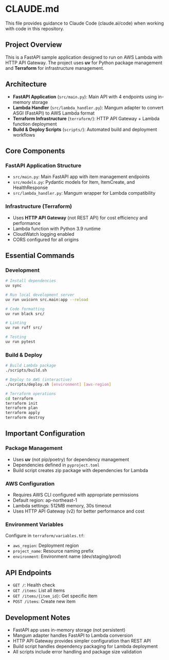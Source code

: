 # CLAUDE.md

This file provides guidance to Claude Code (claude.ai/code) when working with code in this repository.

## Project Overview

This is a FastAPI sample application designed to run on AWS Lambda with HTTP API Gateway. The project uses **uv** for Python package management and **Terraform** for infrastructure management.

## Architecture

- **FastAPI Application** (`src/main.py`): Main API with 4 endpoints using in-memory storage
- **Lambda Handler** (`src/lambda_handler.py`): Mangum adapter to convert ASGI (FastAPI) to AWS Lambda format
- **Terraform Infrastructure** (`terraform/`): HTTP API Gateway + Lambda function deployment
- **Build & Deploy Scripts** (`scripts/`): Automated build and deployment workflows

## Core Components

### FastAPI Application Structure
- `src/main.py`: Main FastAPI app with item management endpoints
- `src/models.py`: Pydantic models for Item, ItemCreate, and HealthResponse
- `src/lambda_handler.py`: Mangum wrapper for Lambda compatibility

### Infrastructure (Terraform)
- Uses **HTTP API Gateway** (not REST API) for cost efficiency and performance
- Lambda function with Python 3.9 runtime
- CloudWatch logging enabled
- CORS configured for all origins

## Essential Commands

### Development
```bash
# Install dependencies
uv sync

# Run local development server
uv run uvicorn src.main:app --reload

# Code formatting
uv run black src/

# Linting
uv run ruff src/

# Testing
uv run pytest
```

### Build & Deploy
```bash
# Build Lambda package
./scripts/build.sh

# Deploy to AWS (interactive)
./scripts/deploy.sh [environment] [aws-region]

# Terraform operations
cd terraform
terraform init
terraform plan
terraform apply
terraform destroy
```

## Important Configuration

### Package Management
- Uses **uv** (not pip/poetry) for dependency management
- Dependencies defined in `pyproject.toml`
- Build script creates zip package with dependencies for Lambda

### AWS Configuration
- Requires AWS CLI configured with appropriate permissions
- Default region: ap-northeast-1
- Lambda settings: 512MB memory, 30s timeout
- Uses HTTP API Gateway (v2) for better performance and cost

### Environment Variables
Configure in `terraform/variables.tf`:
- `aws_region`: Deployment region
- `project_name`: Resource naming prefix  
- `environment`: Environment name (dev/staging/prod)

## API Endpoints
- `GET /`: Health check
- `GET /items`: List all items
- `GET /items/{item_id}`: Get specific item
- `POST /items`: Create new item

## Development Notes

- FastAPI app uses in-memory storage (not persistent)
- Mangum adapter handles FastAPI to Lambda conversion
- HTTP API Gateway provides simpler configuration than REST API
- Build script handles dependency packaging for Lambda deployment
- All scripts include error handling and package size validation
